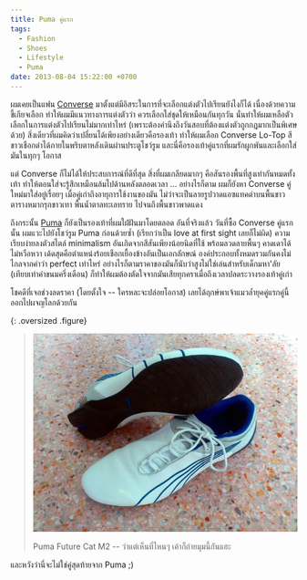 ```yaml
---
title: Puma คู่แรก
tags:
  - Fashion
  - Shoes
  - Lifestyle
  - Puma
date: 2013-08-04 15:22:00 +0700
---
```


ผมเคยเป็นแฟน [Converse][] มาตั้งแต่มีอิสระในการที่จะเลือกแต่งตัวไปเรียนยังไงก็ได้ เนื่องด้วยความขี้เกียจเลือก ทำให้ผมมีแนวทางการแต่งตัวว่า ควรเลือกใส่ชุดให้เหมือนกันทุกวัน นั่นทำให้ผมเหลือตัวเลือกในการแต่งตัวไปเรียนไม่มากเท่าไหร่ (เพราะต้องคำนึงถึงวันสอบที่ต้องแต่งตัวถูกกฎมากเป็นพิเศษด้วย) สิ่งเดียวที่ผมคิดว่าเปลี่ยนได้เพียงอย่างเดียวคือรองเท้า ทำให้ผมเลือก Converse Lo-Top สีขาวเชือกดำได้ภายในพริบตาหลังเดินผ่านประตูโชว์รูม และนี่คือรองเท้าคู่แรกที่ผมรักผูกพันและเลือกใส่มันในทุกๆ โอกาส

แต่ Converse ก็ไม่ได้ให้ประสบการณ์ที่ดีที่สุด สิ่งที่ผมเกลียดมากๆ คือสันรองพื้นที่สูงเท่ากันหมดทั้งเท้า ทำให้ตอนใส่จะรู้สึกเหมือนล้มไปด้านหลังตลอดเวลา ... อย่างไรก็ตาม ผมก็ยังหา Converse คู่ใหม่มาใส่อยู่เรื่อยๆ เมื่อคู่เก่าถึงอายุการใช้งานของมัน ไม่ว่าจะเป็นลายรูปวาดแอซแทคดำบนพื้นขาว ตารางหมากรุกขาวเทา พื้นน้ำตาลทะเลทราย ไปจนถึงพื้นขาวพาดแดง

ถึงกระนั้น [Puma][] ก็ยังเป็นรองเท้าที่ผมใฝ่ฝันมาโดยตลอด อันที่จริงแล้ว วันที่ซื้อ Converse คู่แรกนั้น ผมแวะไปยังโชว์รูม Puma ก่อนด้วยซ้ำ (เรียกว่าเป็น love at first sight เลยก็ไม่ผิด) ความเรียบง่ายลงตัวสไตล์ minimalism อันเกิดจากสีสันเพียงน้อยนิดที่ใช้ พร้อมลวดลายพื้นๆ คาดเดาได้ไม่หวือหวา เด้ดสุดคือตำแหน่งร้อยเชือกเยื้องข้างอันเป็นเอกลักษณ์ องค์ประกอบทั้งหมดรวมกันคงไม่ไกลจากคำว่า perfect เท่าไหร่ อย่างไรก็ตามราคาของมันก็นับว่าสูงไม่ใช่เล่นสำหรับเด็กมหา'ลัย (เทียบเท่าค่าขนมครึ่งเดือน) ก็ทำให้ผมต้องตัดใจจากมันเสียทุกคราเมื่อถึงเวลาปลดระวางรองเท้าคู่เก่า

โชคดีที่เจอช่วงลดราคา (โดยตั้งใจ -- ใครหละจะปล่อยโอกาส) เลยได้ฤกษ์พาเจ้าแมวล้ำยุคคู่แรกคู่นี้ออกไปผจญโลกด้วยกัน

{: .oversized .figure}
> ![](/images/event/misc/future-cat-m2.jpg)
>
> Puma Future Cat M2 -- ว่าแต่เห็นที่ไหนๆ เค้าก็ถ่ายมุมนี้กันแฮะ

และหวังว่านี่จะไม่ใช่คู่สุดท้ายจาก Puma ;)


[Converse]: //www.converse.com
[Puma]: //www.puma.com
